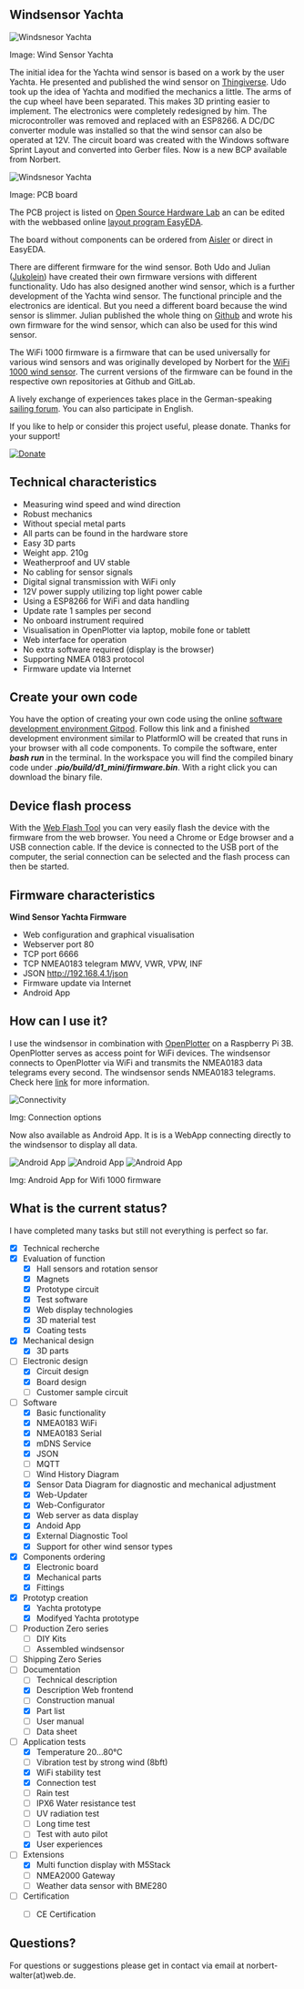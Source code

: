 ## Windsensor Yachta

![Windsnesor Yachta](project/pictures/Yachta_Windsensor.jpg)

Image: Wind Sensor Yachta
 
The initial idea for the Yachta wind sensor is based on a work by the user Yachta. He presented and published the wind sensor on [Thingiverse](https://www.thingiverse.com/thing:2261719). Udo took up the idea of ​​Yachta and modified the mechanics a little. The arms of the cup wheel have been separated. This makes 3D printing easier to implement. The electronics were completely redesigned by him. The microcontroller was removed and replaced with an ESP8266. A DC/DC converter module was installed so that the wind sensor can also be operated at 12V. The circuit board was created with the Windows software Sprint Layout and converted into Gerber files. Now is a new BCP available from Norbert.

![Windsnesor Yachta](project/pictures/Top_3D_Yachta.png)

Image: PCB board

The PCB project is listed on [Open Source Hardware Lab](https://oshwlab.com/) an can be edited with the webbased online [layout program EasyEDA](https://easyeda.com/norbert-walter/projects).

The board without components can be ordered from [Aisler](https://aisler.net/p/VTNPJWKQ) or direct in EasyEDA.

There are different firmware for the wind sensor. Both Udo and Julian ([Jukolein](https://github.com/jukolein/NMEA0183-Windsensor)) have created their own firmware versions with different functionality. Udo has also designed another wind sensor, which is a further development of the Yachta wind sensor. The functional principle and the electronics are identical. But you need a different board because the wind sensor is slimmer. Julian published the whole thing on [Github](https://github.com/jukolein/NMEA0183-Windsensor) and wrote his own firmware for the wind sensor, which can also be used for this wind sensor. 

The WiFi 1000 firmware is a firmware that can be used universally for various wind sensors and was originally developed by Norbert for the [WiFi 1000 wind sensor](https://gitlab.com/norbertwalter67/Windsensor_WiFi_1000). The current versions of the firmware can be found in the respective own repositories at Github and GitLab.

A lively exchange of experiences takes place in the German-speaking [sailing forum](https://www.segeln-forum.de/board194-boot-technik/board195-open-boat-projects-org/79131-windsensor-ii-iii/). You can also participate in English.

If you like to help or consider this project useful, please donate. Thanks for your support!

[![Donate](project/pictures/Donate.gif)](https://www.paypal.com/cgi-bin/webscr?cmd=_s-xclick&hosted_button_id=5QZJZBM252F2L)

## Technical characteristics

* Measuring wind speed and wind direction
* Robust mechanics
* Without special metal parts
* All parts can be found in the hardware store
* Easy 3D parts
* Weight app. 210g
* Weatherproof and UV stable
* No cabling for sensor signals
* Digital signal transmission with WiFi only
* 12V power supply utilizing top light power cable
* Using a ESP8266 for WiFi and data handling
* Update rate 1 samples per second
* No onboard instrument required
* Visualisation in OpenPlotter via laptop, mobile fone or tablett
* Web interface for operation
* No extra software required (display is the browser)
* Supporting  NMEA 0183 protocol
* Firmware update via Internet

## Create your own code

You have the option of creating your own code using the online [software development environment Gitpod](https://gitpod.io/#https://github.com/norbert-walter/Windsensor_Yachta). Follow this link and a finished development environment similar to PlatformIO will be created that runs in your browser with all code components. To compile the software, enter ***bash run*** in the terminal. In the workspace you will find the compiled binary code under ***.pio/build/d1_mini/firmware.bin***. With a right click you can download the binary file.

## Device flash process

With the [Web Flash Tool](https://norbert-walter.github.io/Windsensor_Yachta/flash_tool/esp_flash_tool.html) you can very easily flash the device with the firmware from the web browser. You need a Chrome or Edge browser and a USB connection cable. If the device is connected to the USB port of the computer, the serial connection can be selected and the flash process can then be started.

## Firmware characteristics

**Wind Sensor Yachta Firmware**
* Web configuration and graphical visualisation
* Webserver port 80
* TCP port 6666
* TCP NMEA0183 telegram MWV, VWR, VPW, INF
* JSON http://192.168.4.1/json
* Firmware update via Internet
* Android App

## How can I use it?

I use the windsensor in combination with [OpenPlotter](http://www.sailoog.com/openplotter) on a Raspberry Pi 3B. OpenPlotter serves as access point for WiFi devices. The windsensor connects to OpenPlotter via WiFi and transmits the NMEA0183 data telegrams every second. The windsensor sends NMEA0183 telegrams. Check here [link](http://www.nmea.de/nmea0183datensaetze.html) for more information. 

![Connectivity](project/pictures/Windsensor_Raspi_Handy_Laptop_M5Stack.png)

Img: Connection options

Now also available as Android App. It is is a WebApp connecting directly to the windsensor to display all data.

![Android App](project/pictures/AppStart.png)
![Android App](project/pictures/AppInstrument1.png)
![Android App](project/pictures/AppInstrument2.png)

Img: Android App for Wifi 1000 firmware

## What is the current status?

I have completed many tasks but still not everything is perfect so far.

- [x] Technical recherche
- [x] Evaluation of function
    - [x] Hall sensors and rotation sensor
    - [x] Magnets
    - [x] Prototype circuit
    - [x] Test software
    - [x] Web display technologies
    - [x] 3D material test
    - [x] Coating tests
- [x] Mechanical design
    - [x] 3D parts
- [ ] Electronic design
    - [x] Circuit design
    - [x] Board design
    - [ ] Customer sample circuit
- [ ] Software
    - [x] Basic functionality
    - [x] NMEA0183 WiFi
    - [x] NMEA0183 Serial
    - [x] mDNS Service
    - [x] JSON
    - [ ] MQTT
    - [ ] Wind History Diagram
    - [x] Sensor Data Diagram for diagnostic and mechanical adjustment
    - [x] Web-Updater
    - [x] Web-Configurator
    - [x] Web server as data display
    - [x] Andoid App
    - [x] External Diagnostic Tool
	- [x] Support for other wind sensor types
- [x] Components ordering
    - [x] Electronic board
    - [x] Mechanical parts
    - [x] Fittings
- [x] Prototyp creation
    - [x] Yachta prototype
    - [x] Modifyed Yachta prototype
- [ ] Production Zero series
    - [ ] DIY Kits
    - [ ] Assembled windsensor
- [ ] Shipping Zero Series
- [ ] Documentation
    - [ ] Technical description
	- [x] Description Web frontend
    - [ ] Construction manual
    - [x] Part list
    - [ ] User manual
    - [ ] Data sheet
- [ ] Application tests
    - [x] Temperature 20...80°C
    - [ ] Vibration test by strong wind (8bft)
    - [x] WiFi stability test
    - [x] Connection test
    - [ ] Rain test
    - [ ] IPX6 Water resistance test
    - [ ] UV radiation test
    - [ ] Long time test
    - [ ] Test with auto pilot
    - [x] User experiences
- [ ] Extensions
    - [x] Multi function display with M5Stack
    - [ ] NMEA2000 Gateway
    - [ ] Weather data sensor with BME280
- [ ] Certification
    - [ ] CE Certification


## Questions?

For questions or suggestions please get in contact via email at norbert-walter(at)web.de.
